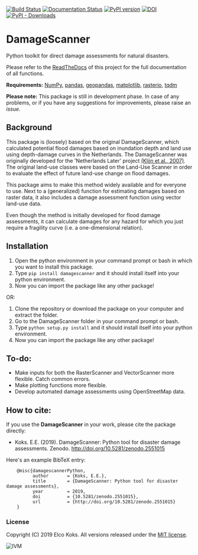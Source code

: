 [![Build Status](https://travis-ci.com/ElcoK/DamageScanner.svg?branch=master)](https://travis-ci.com/ElcoK/DamageScanner) [![Documentation Status](https://readthedocs.org/projects/damagescanner/badge/?version=latest)](https://damagescanner.readthedocs.io/en/latest/?badge=latest) [![PyPI version](https://badge.fury.io/py/damagescanner.svg)](https://badge.fury.io/py/damagescanner) [![DOI](https://zenodo.org/badge/DOI/10.5281/zenodo.2551015.svg)](https://doi.org/10.5281/zenodo.2551015) 
[![PyPI - Downloads](https://img.shields.io/pypi/dm/damagescanner?color=yellow&label=Downloads)](https://pypistats.org/packages/damagescanner)

# DamageScanner 

Python toolkit for direct damage assessments for natural disasters.

Please refer to the [ReadTheDocs](http://damagescanner.readthedocs.io/) of this project for the full documentation of all functions. 

**Requirements:** [NumPy](http://www.numpy.org/), [pandas](https://pandas.pydata.org/), [geopandas](http://geopandas.org/), [matplotlib](https://matplotlib.org/), [rasterio](https://github.com/mapbox/rasterio), [tqdm](https://github.com/tqdm/tqdm) 

**Please note:** This package is still in development phase. In case of any problems, or if you have any suggestions for improvements, please raise an *issue*. 

## Background
This package is (loosely) based on the original DamageScanner, which calculated potential flood damages based on inundation depth and land use using depth-damage curves in the Netherlands. The DamageScanner was originally developed for the 'Netherlands Later' project [(Klijn et al., 2007)](https://www.rivm.nl/bibliotheek/digitaaldepot/WL_rapport_Overstromingsrisicos_Nederland.pdf).  The original land-use classes were based on the Land-Use Scanner in order to evaluate the effect of future land-use change on flood damages. 

This package aims to make this method widely available and for everyone to use. Next to a (generalized) function for estimating damages based on raster data, it also includes a damage assessment function using vector land-use data. 

Even though the method is initially developed for flood damage assessments, it can calculate damages for any hazard for which you just require a fragility curve (i.e. a one-dimensional relation). 

## Installation

1. Open the python environment in your command prompt or bash in which you want to install this package.
2. Type ``pip install damagescanner`` and it should install itself into your python environment.
3. Now you can import the package like any other package!

OR:

1. Clone the repository or download the package on your computer and extract the folder.
2. Go to the DamageScanner folder in your command prompt or bash.
3. Type ``python setup.py install`` and it should install itself into your python environment.
4. Now you can import the package like any other package!

## To-do:
* Make inputs for both the RasterScanner and VectorScanner more flexible. Catch common errors.
* Make plotting functions more flexible.
* Develop automated damage assessments using OpenStreetMap data.

## How to cite:
If you use the **DamageScanner** in your work, please cite the package directly:

* Koks. E.E. (2019). DamageScanner: Python tool for disaster damage assessments. Zenodo. http://doi.org/10.5281/zenodo.2551015

Here's an example BibTeX entry:

        @misc{damagescannerPython,
              author       = {Koks, E.E.},
              title        = {DamageScanner: Python tool for disaster damage assessments},
              year         = 2019,
              doi          = {10.5281/zenodo.2551015},
              url          = {http://doi.org/10.5281/zenodo.2551015}
        }

### License
Copyright (C) 2019 Elco Koks. All versions released under the [MIT license](LICENSE).


![IVM](http://ivm.vu.nl/en/Images/IVM_logo_rgb2_tcm234-851594.svg)

